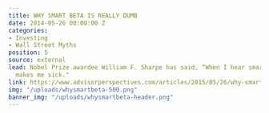 ```yaml
---
title: WHY SMART BETA IS REALLY DUMB
date: 2014-05-26 00:00:00 Z
categories:
- Investing
- Wall Street Myths
position: 5
source: external
lead: Nobel Prize awardee William F. Sharpe has said, “When I hear smart beta, it
  makes me sick."
link: https://www.advisorperspectives.com/articles/2015/05/26/why-smart-beta-is-really-dumb
img: "/uploads/whysmartbeta-500.png"
banner_img: "/uploads/whysmartbeta-header.png"
---
```


